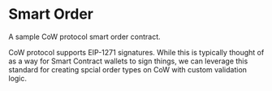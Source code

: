 # Smart Order

A sample CoW protocol smart order contract.

CoW protocol supports EIP-1271 signatures.
While this is typically thought of as a way for Smart Contract wallets to sign things,
we can leverage this standard for creating spcial order types on CoW with custom validation logic.
